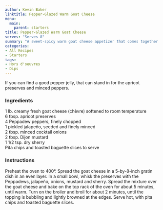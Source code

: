 ```yaml
---
author: Kevin Baker
linktitle: Pepper-Glazed Warm Goat Cheese
menu:
  main:
    parent: starters
title: Pepper-Glazed Warm Goat Cheese
serves: "Serves 8"
summary: "A sweet-spicy warm goat cheese appetizer that comes together in a snap and makes an easy alternative to a cheese plate. "
categories:
- All Recipes
- Starters
tags: 
- Hors d'oeuvres 
- Dips
---
```

If you can find a good pepper jelly, that can stand in for the apricot preserves and minced peppers.

### Ingredients

<div class="ingredient-list">

1 lb. creamy fresh goat cheese (chèvre) softened to room temperature  
6 tbsp. apricot preserves  
4 Peppadew peppers, finely chopped  
1 pickled jalapeño, seeded and finely minced  
2 tbsp. minced cocktail onions  
2 tbsp. Dijon mustard  
1 1/2 tsp. dry sherry  
Pita chips and toasted baguette slices to serve   

</div>

### Instructions

Preheat the oven to 400°. Spread the goat cheese in a 5-by-8-inch gratin dish in an even layer. In a small bowl, whisk the preserves with the Peppadews, jalapeño, onions, mustard and sherry. Spread the mixture over the goat cheese and bake on the top rack of the oven for about 5 minutes, until warm. Turn on the broiler and broil for about 2 minutes, until the topping is bubbling and lightly browned at the edges. Serve hot, with pita chips and toasted baguette slices.